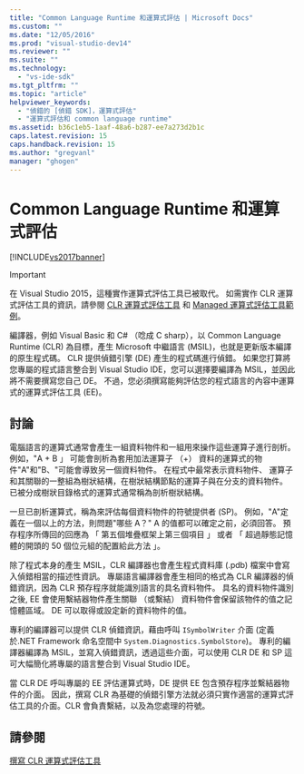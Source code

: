 ```yaml
---
title: "Common Language Runtime 和運算式評估 | Microsoft Docs"
ms.custom: ""
ms.date: "12/05/2016"
ms.prod: "visual-studio-dev14"
ms.reviewer: ""
ms.suite: ""
ms.technology: 
  - "vs-ide-sdk"
ms.tgt_pltfrm: ""
ms.topic: "article"
helpviewer_keywords: 
  - "偵錯的 [偵錯 SDK]，運算式評估"
  - "運算式評估和 common language runtime"
ms.assetid: b36c1eb5-1aaf-48a6-b287-ee7a273d2b1c
caps.latest.revision: 15
caps.handback.revision: 15
ms.author: "gregvanl"
manager: "ghogen"
---
```

# Common Language Runtime 和運算式評估
[!INCLUDE[vs2017banner](../../code-quality/includes/vs2017banner.md)]

> [!IMPORTANT]
>  在 Visual Studio 2015，這種實作運算式評估工具已被取代。 如需實作 CLR 運算式評估工具的資訊，請參閱 [CLR 運算式評估工具](https://github.com/Microsoft/ConcordExtensibilitySamples/wiki/CLR-Expression-Evaluators) 和 [Managed 運算式評估工具範例](https://github.com/Microsoft/ConcordExtensibilitySamples/wiki/Managed-Expression-Evaluator-Sample)。  
  
 編譯器，例如 Visual Basic 和 C\# （唸成 C sharp），以 Common Language Runtime \(CLR\) 為目標，產生 Microsoft 中繼語言 \(MSIL\)，也就是更新版本編譯的原生程式碼。 CLR 提供偵錯引擎 \(DE\) 產生的程式碼進行偵錯。 如果您打算將您專屬的程式語言整合到 Visual Studio IDE，您可以選擇要編譯為 MSIL，並因此將不需要撰寫您自己 DE。 不過，您必須撰寫能夠評估您的程式語言的內容中運算式的運算式評估工具 \(EE\)。  
  
## 討論  
 電腦語言的運算式通常會產生一組資料物件和一組用來操作這些運算子進行剖析。 例如，"A \+ B 」 可能會剖析為套用加法運算子 （\+） 資料的運算式的物件"A"和"B、"可能會導致另一個資料物件。 在程式中最常表示資料物件、 運算子和其關聯的一整組為樹狀結構，在樹狀結構節點的運算子與在分支的資料物件。 已被分成樹狀目錄格式的運算式通常稱為剖析樹狀結構。  
  
 一旦已剖析運算式，稱為來評估每個資料物件的符號提供者 \(SP\)。 例如，"A"定義在一個以上的方法，則問題"哪些 A？" A 的值都可以確定之前，必須回答。 預存程序所傳回的回應為 「 第五個堆疊框架上第三個項目 」 或者 「 超過靜態記憶體的開頭的 50 個位元組的配置給此方法 」。  
  
 除了程式本身的產生 MSIL，CLR 編譯器也會產生程式資料庫 \(.pdb\) 檔案中會寫入偵錯相當的描述性資訊。 專屬語言編譯器會產生相同的格式為 CLR 編譯器的偵錯資訊，因為 CLR 預存程序就能識別語言的具名資料物件。 具名的資料物件識別之後, EE 會使用繫結器物件產生關聯 （或繫結） 資料物件會保留該物件的值之記憶體區域。 DE 可以取得或設定新的資料物件的值。  
  
 專利的編譯器可以提供 CLR 偵錯資訊，藉由呼叫 `ISymbolWriter` 介面 \(定義於.NET Framework 命名空間中 `System.Diagnostics.SymbolStore`\)。 專利的編譯器編譯為 MSIL，並寫入偵錯資訊，透過這些介面，可以使用 CLR DE 和 SP 這可大幅簡化將專屬的語言整合到 Visual Studio IDE。  
  
 當 CLR DE 呼叫專屬的 EE 評估運算式時，DE 提供 EE 包含預存程序並繫結器物件的介面。 因此，撰寫 CLR 為基礎的偵錯引擎方法就必須只實作適當的運算式評估工具的介面。CLR 會負責繫結，以及為您處理的符號。  
  
## 請參閱  
 [撰寫 CLR 運算式評估工具](../../extensibility/debugger/writing-a-common-language-runtime-expression-evaluator.md)